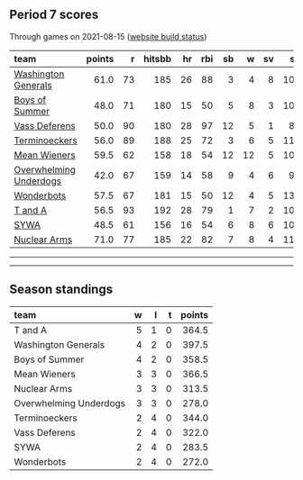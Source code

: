 

## Period 7 scores

Through games on 2021-08-15 ([website build status](https://github.com/brian-bot/pl-site/actions))


|team                                              | points|  r| hitsbb| hr| rbi| sb|  w| sv|  so|   era|  whip|
|:-------------------------------------------------|------:|--:|------:|--:|---:|--:|--:|--:|---:|-----:|-----:|
|[Washington Generals](./washingtongenerals)       |   61.0| 73|    185| 26|  88|  3|  4|  8| 106| 3.075| 1.281|
|[Boys of Summer](./boysofsummer)                  |   48.0| 71|    180| 15|  50|  5|  8|  3| 109| 3.575| 1.213|
|[Vass Deferens](./vassdeferens)                   |   50.0| 90|    180| 28|  97| 12|  5|  1|  87| 6.319| 1.436|
|[Terminoeckers](./terminoeckers)                  |   56.0| 89|    188| 25|  72|  3|  6|  5| 113| 5.241| 1.350|
|[Mean Wieners](./meanwieners)                     |   59.5| 62|    158| 18|  54| 12| 12|  5| 108| 2.728| 1.202|
|[Overwhelming Underdogs](./overwhelmingunderdogs) |   42.0| 67|    159| 14|  58|  9|  4|  6|  95| 4.010| 1.228|
|[Wonderbots](./wonderbots)                        |   57.5| 67|    181| 15|  50| 12|  4|  5| 131| 3.488| 1.101|
|[T and A](./tanda)                                |   56.5| 93|    192| 28|  79|  1|  7|  2| 102| 4.016| 1.263|
|[SYWA](./sywa)                                    |   48.5| 61|    156| 16|  54|  6|  8|  6| 109| 4.596| 1.160|
|[Nuclear Arms](./nucleararms)                     |   71.0| 77|    185| 22|  82|  7|  8|  4| 113| 3.845| 1.096|

* * *
* * *

## Season standings


|team                   |  w|  l|  t| points|
|:----------------------|--:|--:|--:|------:|
|T and A                |  5|  1|  0|  364.5|
|Washington Generals    |  4|  2|  0|  397.5|
|Boys of Summer         |  4|  2|  0|  358.5|
|Mean Wieners           |  3|  3|  0|  366.5|
|Nuclear Arms           |  3|  3|  0|  313.5|
|Overwhelming Underdogs |  3|  3|  0|  278.0|
|Terminoeckers          |  2|  4|  0|  344.0|
|Vass Deferens          |  2|  4|  0|  322.0|
|SYWA                   |  2|  4|  0|  283.5|
|Wonderbots             |  2|  4|  0|  272.0|


